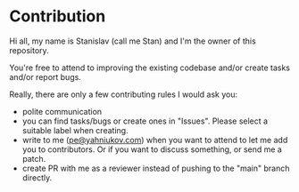# Contribution

Hi all, my name is Stanislav (call me Stan) and I'm the owner of this repository.

You're free to attend to improving the existing codebase and/or create tasks and/or report bugs.

Really, there are only a few contributing rules I would ask you:
* polite communication
* you can find tasks/bugs or create ones in "Issues". Please select a suitable label when creating.
* write to me (pe@yahniukov.com) when you want to attend to let me add you to contributors. Or if you want to discuss something, or send me a patch.
* create PR with me as a reviewer instead of pushing to the "main" branch directly.
